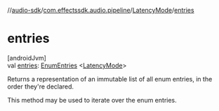 //[audio-sdk](../../../index.md)/[com.effectssdk.audio.pipeline](../index.md)/[LatencyMode](index.md)/[entries](entries.md)

# entries

[androidJvm]\
val [entries](entries.md): [EnumEntries](https://kotlinlang.org/api/core/kotlin-stdlib/kotlin.enums/-enum-entries/index.html)
&lt;[LatencyMode](index.md)&gt;

Returns a representation of an immutable list of all enum entries, in the order they're declared.

This method may be used to iterate over the enum entries.